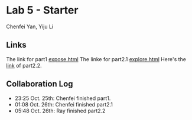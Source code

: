 # Lab 5 - Starter
Chenfei Yan, Yiju Li

## Links
The link for part1 [expose.html](https://orangetrashbin.github.io/Lab5_Starter/expose.html)
The linke for part2.1 [explore.html](https://orangetrashbin.github.io/Lab5_Starter/explore.html)
Here's the [link](https://github.com/OrangeTrashBin/introduction-to-github/pull/2) of part2.2. 


## Collaboration Log
- 23:25 Oct. 25th: Chenfei finished part1.
- 01:08 Oct. 26th: Chenfei finished part2.1
- 05:48 Oct. 26th: Ray finished part2.2 
